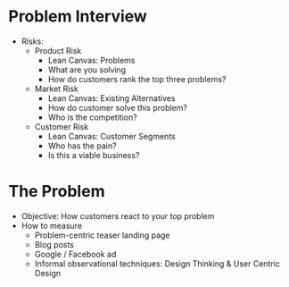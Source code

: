 # Problem Interview
- Risks:
   - Product Risk
     - Lean Canvas: Problems
     - What are you solving
     - How do customers rank the top three problems?
   - Market Risk
     - Lean Canvas: Existing Alternatives
     - How do customer solve this problem?
     - Who is the competition?
   - Customer Risk
     - Lean Canvas: Customer Segments
     - Who has the pain?
     - Is this a viable business?
     
# The Problem
- Objective: How customers react to your top problem
- How to measure
   - Problem-centric teaser landing page
   - Blog posts
   - Google / Facebook ad
   - Informal observational techniques:  Design Thinking & User Centric Design


